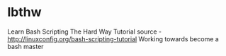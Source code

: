 # lbthw
Learn Bash Scripting The Hard Way
Tutorial source - http://linuxconfig.org/bash-scripting-tutorial
Working towards become a bash master 

